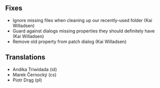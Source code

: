
<!--
2014-09-27 meld 3.12.0
======================
-->

Fixes
-----

* Ignore missing files when cleaning up our recently-used folder (Kai
  Willadsen)
* Guard against dialogs missing properties they should definitely have (Kai
  Willadsen)
* Remove old property from patch dialog (Kai Willadsen)

Translations
------------

* Andika Triwidada (id)
* Marek Černocký (cs)
* Piotr Drąg (pl)
